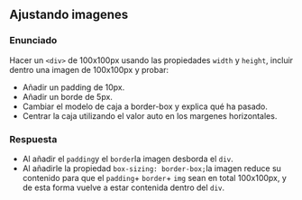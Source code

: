 ## Ajustando imagenes

### Enunciado

Hacer un `<div>` de 100x100px usando las propiedades `width` y `height`, incluir dentro una imagen de 100x100px y probar:

- Añadir un padding de 10px.
- Añadir un borde de 5px.
- Cambiar el modelo de caja a border-box y explica qué ha pasado.
- Centrar la caja utilizando el valor auto en los margenes horizontales.

### Respuesta

- Al añadir el `padding`y el `border`la imagen desborda el `div`.
- Al añadirle la propiedad `box-sizing: border-box;`la imagen reduce su contenido para que el `padding`+ `border`+ `img` sean en total 100x100px, y de esta forma vuelve a estar contenida dentro del `div`.
